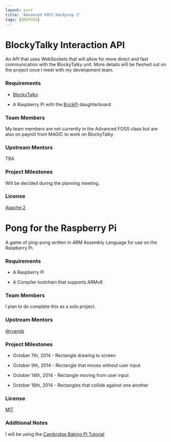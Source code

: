 ```yaml
---
layout: post
title: "Advanced FOSS Hackprop 1"
tags: [ADVFOSS]
---
```

# BlockyTalky Interaction API
An API that uses WebSockets that will allow for more direct and fast
communication with the BlockyTalky unit. More details will be fleshed out on
the project once I meet with my development team.

### Requirements
* [BlockyTalky](https://github.com/tufts-LPC/blockytalky)

* A Raspberry Pi with the [BrickPi](http://www.dexterindustries.com/BrickPi/)
daughterboard

### Team Members
My team members are not currently in the Advanced FOSS class but are also
on payroll from MAGIC to work on BlockyTalky.

### Upstream Mentors
TBA

### Project Milestones
Will be decided during the planning meeting.

### License
[Apache 2](https://github.com/tufts-LPC/blockytalky/blob/master/LICENSE.md)


# Pong for the Raspberry Pi
A game of ping-pong written in ARM Assembly Language for use on the
Raspberry Pi.

### Requirements
* A Raspberry Pi

* A Compiler toolchain that supports ARMv6

### Team Members
I plan to do complete this as a solo project.

### Upstream Mentors
[@ryansb](https://github.com/ryansb)

### Project Milestones
* October 7th, 2014 - Rectangle drawing to screen

* October 9th, 2014 - Rectangle that moves without user input

* October 14th, 2014 - Rectangle moving from user input

* October 16th, 2014 - Rectangles that collide against one another

### License
[MIT](https://github.com/timoxley/osi-licenses-full/blob/master/licenses/MIT.md)

### Additional Notes
I will be using the [Cambridge Baking Pi Tutorial](http://bit.ly/1trCQRd)
